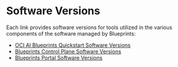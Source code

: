 # Software Versions

Each link provides software versions for tools utilized in the various components of the software managed by Blueprints:

 - [OCI AI Blueprints Quickstart Software Versions](./QuickStartVersions.md)
 - [Blueprints Control Plane Software Versions](./ControlPlaneVersions.md)
 - [Blueprints Portal Software Versions](./PortalVersions.md)
 